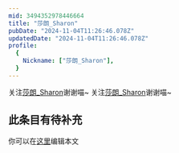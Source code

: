 ```yaml
---
mid: 3494352978446664
title: "莎朗_Sharon"
pubDate: "2024-11-04T11:26:46.078Z"
updatedDate: "2024-11-04T11:26:46.078Z"
profile:
  {
    Nickname: ["莎朗_Sharon"],
  }
---
```


关注[莎朗_Sharon](https://space.bilibili.com/3494352978446664)谢谢喵~ 关注[莎朗_Sharon](https://space.bilibili.com/3494352978446664)谢谢喵~

## 此条目有待补充
你可以在[这里](https://github.com/Yuhanawa/VTuber.ICU-Content/edit/master/v/莎朗_Sharon/index.md)编辑本文
